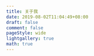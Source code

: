 ```yaml
---
title: 关于我
date: 2019-08-02T11:04:49+08:00
draft: false
comment: false
pageStyle: wide
lightgallery: true
math: true
---
```

